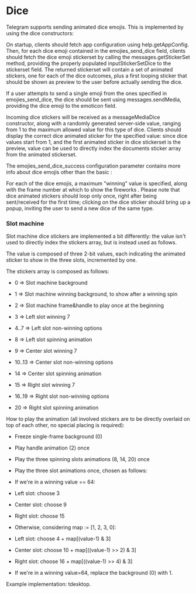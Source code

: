 # Dice

Telegram supports sending animated dice emojis.
This is implemented by using the dice constructors:

On startup, clients should fetch app configuration using help.getAppConfig.
Then, for each dice emoji contained in the emojies_send_dice field, clients should fetch the dice emoji stickerset by calling the messages.getStickerSet method, providing the properly populated inputStickerSetDice to the stickerset field.
The returned stickerset will contain a set of animated stickers, one for each of the dice outcomes, plus a first looping sticker that should be shown as preview to the user before actually sending the dice.

If a user attempts to send a single emoji from the ones specified in emojies_send_dice, the dice should be sent using messages.sendMedia, providing the dice emoji to the emoticon field.

Incoming dice stickers will be received as a messageMediaDice constructor, along with a randomly generated server-side value, ranging from 1 to the maximum allowed value for this type of dice.
Clients should display the correct dice animated sticker for the specified value: since dice values start from 1, and the first animated sticker in dice stickerset is the preview, value can be used to directly index the documents sticker array from the animated stickerset.

The emojies_send_dice_success configuration parameter contains more info about dice emojis other than the basic :

For each of the dice emojis, a maximum "winning" value is specified, along with the frame number at which to show the fireworks .
Please note that dice animated stickers should loop only once, right after being sent/received for the first time; clicking on the dice sticker should bring up a popup, inviting the user to send a new dice of the same type.

### Slot machine

Slot machine  dice stickers are implemented a bit differently: the value isn't used to directly index the stickers array, but is instead used as follows.

The value is composed of three 2-bit values, each indicating the animated sticker to show in the three slots, incremented by one.

The stickers array is composed as follows:

- 0 => Slot machine background

- 1 => Slot machine winning background, to show after a winning spin

- 2 => Slot machine frame&handle to play once at the beginning

- 3 => Left slot winning 7

- 4..7 => Left slot non-winning options

- 8 => Left slot spinning animation

- 9 => Center slot winning 7

- 10..13 => Center slot non-winning options

- 14 => Center slot spinning animation

- 15 => Right slot winning 7

- 16..19 => Right slot non-winning options

- 20 => Right slot spinning animation

How to play the animation (all involved stickers are to be directly overlaid on top of each other, no special placing is required):

- Freeze single-frame background (0)

- Play handle animation (2) once

- Play the three spinning slots animations (8, 14, 20) once

- Play the three slot animations once, chosen as follows:

- If we're in a winning value == 64:

- Left slot: choose 3

- Center slot: choose 9

- Right slot: choose 15

- Otherwise, considering map := [1, 2, 3, 0]:

- Left slot: choose 4 + map[(value-1) & 3]

- Center slot: choose 10 + map[((value-1) >> 2) & 3]

- Right slot: choose 16 + map[((value-1) >> 4) & 3]

- If we're in a winning value=64, replace the background (0) with 1.

Example implementation: tdesktop.

